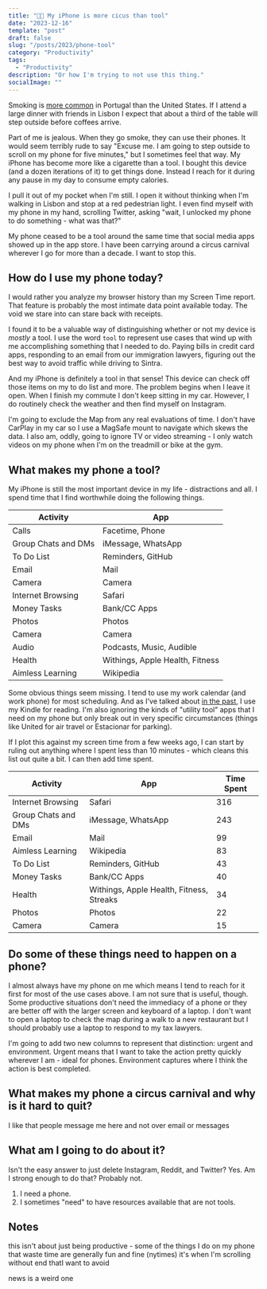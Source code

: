 ```yaml
---
title: "📱🎪 My iPhone is more cicus than tool"
date: "2023-12-16"
template: "post"
draft: false
slug: "/posts/2023/phone-tool"
category: "Productivity"
tags:
  - "Productivity"
description: "Or how I'm trying to not use this thing."
socialImage: ""
---
```


Smoking is [more common](https://worldpopulationreview.com/country-rankings/smoking-rates-by-country) in Portugal than the United States. If I attend a large dinner with friends in Lisbon I expect that about a third of the table will step outside before coffees arrive.

Part of me is jealous. When they go smoke, they can use their phones. It would seem terribly rude to say "Excuse me. I am going to step outside to scroll on my phone for five minutes," but I sometimes feel that way. My iPhone has become more like a cigarette than a tool. I bought this device (and a dozen iterations of it) to get things done. Instead I reach for it during any pause in my day to consume empty calories.

I pull it out of my pocket when I'm still. I open it without thinking when I'm walking in Lisbon and stop at a red pedestrian light. I even find myself with my phone in my hand, scrolling Twitter, asking "wait, I unlocked my phone to do something - what was that?"

My phone ceased to be a tool around the same time that social media apps showed up in the app store. I have been carrying around a circus carnival wherever I go for more than a decade. I want to stop this.

## How do I use my phone today?

I would rather you analyze my browser history than my Screen Time report. That feature is probably the most intimate data point available today. The void we stare into can stare back with receipts.

I found it to be a valuable way of distinguishing whether or not my device is _mostly_ a tool. I use the word `tool` to represent use cases that wind up with me accomplishing something that I needed to do. Paying bills in credit card apps, responding to an email from our immigration lawyers, figuring out the best way to avoid traffic while driving to Sintra.

And my iPhone is definitely a tool in that sense! This device can check off those items on my to do list and more. The problem begins when I leave it open. When I finish my commute I don't keep sitting in my car. However, I do routinely check the weather and then find myself on Instagram.

I'm going to exclude the Map from any real evaluations of time. I don't have CarPlay in my car so I use a MagSafe mount to navigate which skews the data. I also am, oddly, going to ignore TV or video streaming - I only watch videos on my phone when I'm on the treadmill or bike at the gym.

## What makes my phone a tool?

My iPhone is still the most important device in my life - distractions and all. I spend time that I find worthwhile doing the following things.

|Activity|App|
|---|---|
|Calls|Facetime, Phone|
|Group Chats and DMs|iMessage, WhatsApp|
|To Do List|Reminders, GitHub|
|Email|Mail|
|Camera|Camera|
|Internet Browsing|Safari|
|Money Tasks|Bank/CC Apps|
|Photos|Photos|
|Camera|Camera|
|Audio|Podcasts, Music, Audible|
|Health|Withings, Apple Health, Fitness|
|Aimless Learning|Wikipedia|

Some obvious things seem missing. I tend to use my work calendar (and work phone) for most scheduling. And as I've talked about [in the past](https://blog.samrhea.com/posts/2023/kindle), I use my Kindle for reading. I'm also ignoring the kinds of "utility tool" apps that I need on my phone but only break out in very specific circumstances (things like United for air travel or Estacionar for parking).

If I plot this against my screen time from a few weeks ago, I can start by ruling out anything where I spent less than 10 minutes - which cleans this list out quite a bit. I can then add time spent.

|Activity|App|Time Spent|
|---|---|---|
|Internet Browsing|Safari|316|
|Group Chats and DMs|iMessage, WhatsApp|243|
|Email|Mail|99|
|Aimless Learning|Wikipedia|83|
|To Do List|Reminders, GitHub|43|
|Money Tasks|Bank/CC Apps|40|
|Health|Withings, Apple Health, Fitness, Streaks|34|
|Photos|Photos|22|
|Camera|Camera|15|

## Do some of these things need to happen on a phone?

I almost always have my phone on me which means I tend to reach for it first for most of the use cases above. I am not sure that is useful, though. Some productive situations don't need the immediacy of a phone or they are better off with the larger screen and keyboard of a laptop. I don't want to open a laptop to check the map during a walk to a new restaurant but I should probably use a laptop to respond to my tax lawyers.

I'm going to add two new columns to represent that distinction: urgent and environment. Urgent means that I want to take the action pretty quickly wherever I am - ideal for phones. Environment captures where I think the action is best completed.

## What makes my phone a circus carnival and why is it hard to quit?

I like that people message me here and not over email or messages

## What am I going to do about it?

Isn't the easy answer to just delete Instagram, Reddit, and Twitter? Yes. Am I strong enough to do that? Probably not.

1. I need a phone.
2. I sometimes "need" to have resources available that are not tools.

## Notes

 this isn't about just being productive - some of the things I do on my phone that waste time are generally fun and fine (nytimes) it's when I'm scrolling without end thatI want to avoid

 news is a weird one
